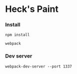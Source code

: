 # Heck's Paint

### Install

    npm install

    webpack

### Dev server

    webpack-dev-server --port 1337